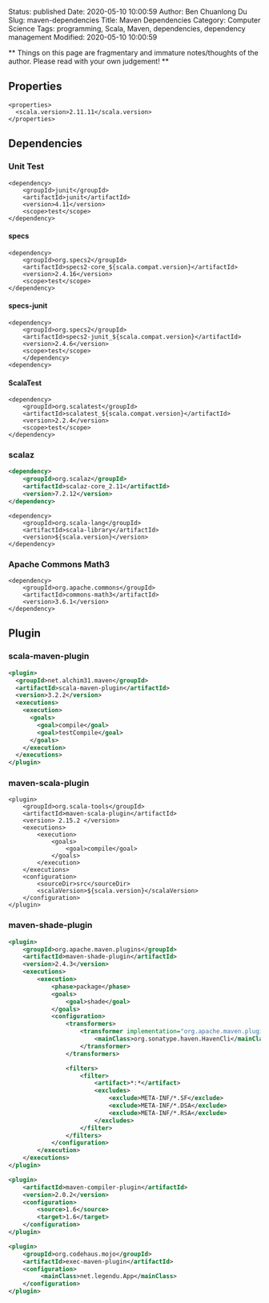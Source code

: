 Status: published
Date: 2020-05-10 10:00:59
Author: Ben Chuanlong Du
Slug: maven-dependencies
Title: Maven Dependencies
Category: Computer Science
Tags: programming, Scala, Maven, dependencies, dependency management
Modified: 2020-05-10 10:00:59

**
Things on this page are
fragmentary and immature notes/thoughts of the author.
Please read with your own judgement!
**

## Properties

```
<properties>
  <scala.version>2.11.11</scala.version>
</properties>
```

## Dependencies

### Unit Test

```
<dependency>
    <groupId>junit</groupId>
    <artifactId>junit</artifactId>
    <version>4.11</version>
    <scope>test</scope>
</dependency>
```

#### specs

```
<dependency>
    <groupId>org.specs2</groupId>
    <artifactId>specs2-core_${scala.compat.version}</artifactId>
    <version>2.4.16</version>
    <scope>test</scope>
</dependency>
```

#### specs-junit

```
<dependency>
    <groupId>org.specs2</groupId>
    <artifactId>specs2-junit_${scala.compat.version}</artifactId>
    <version>2.4.6</version>
    <scope>test</scope>
    </dependency>
<dependency>
```

#### ScalaTest

```
<dependency>
    <groupId>org.scalatest</groupId>
    <artifactId>scalatest_${scala.compat.version}</artifactId>
    <version>2.2.4</version>
    <scope>test</scope>
</dependency>
```

### scalaz

```XML
<dependency>
    <groupId>org.scalaz</groupId>
    <artifactId>scalaz-core_2.11</artifactId>
    <version>7.2.12</version>
</dependency>
```

```
<dependency>
    <groupId>org.scala-lang</groupId>
    <artifactId>scala-library</artifactId>
    <version>${scala.version}</version>
</dependency>
```

### Apache Commons Math3
```
<dependency>
    <groupId>org.apache.commons</groupId>
    <artifactId>commons-math3</artifactId>
    <version>3.6.1</version>
</dependency>
```

## Plugin 

### scala-maven-plugin
```XML
<plugin>
  <groupId>net.alchim31.maven</groupId>
  <artifactId>scala-maven-plugin</artifactId>
  <version>3.2.2</version>
  <executions>
    <execution>
      <goals>
        <goal>compile</goal>
        <goal>testCompile</goal>
      </goals>
    </execution>
  </executions>
</plugin>
```

### maven-scala-plugin

```
<plugin>
    <groupId>org.scala-tools</groupId>
    <artifactId>maven-scala-plugin</artifactId>
    <version> 2.15.2 </version>
    <executions>
        <execution>
            <goals>
                <goal>compile</goal>
            </goals>
        </execution>
    </executions>
    <configuration>
        <sourceDir>src</sourceDir>
        <scalaVersion>${scala.version}</scalaVersion>
    </configuration>
</plugin>
```

### maven-shade-plugin
 
```XML
<plugin>
    <groupId>org.apache.maven.plugins</groupId>
    <artifactId>maven-shade-plugin</artifactId>
    <version>2.4.3</version>
    <executions>
        <execution>
            <phase>package</phase>
            <goals>
                <goal>shade</goal>
            </goals>
            <configuration>
                <transformers>
                    <transformer implementation="org.apache.maven.plugins.shade.resource.ManifestResourceTransformer">
                        <mainClass>org.sonatype.haven.HavenCli</mainClass>
                    </transformer>
                </transformers>

                <filters>
                    <filter>
                        <artifact>*:*</artifact>
                        <excludes>
                            <exclude>META-INF/*.SF</exclude>
                            <exclude>META-INF/*.DSA</exclude>
                            <exclude>META-INF/*.RSA</exclude>
                        </excludes>
                    </filter>
                </filters>
            </configuration>
        </execution>
    </executions>
</plugin>
```

```XML
<plugin>
    <artifactId>maven-compiler-plugin</artifactId>
    <version>2.0.2</version>
    <configuration>
        <source>1.6</source>
        <target>1.6</target>
    </configuration>
</plugin>
```

```XML
<plugin>
    <groupId>org.codehaus.mojo</groupId>
    <artifactId>exec-maven-plugin</artifactId>
    <configuration>
         <mainClass>net.legendu.App</mainClass>
    </configuration>
</plugin>
```











